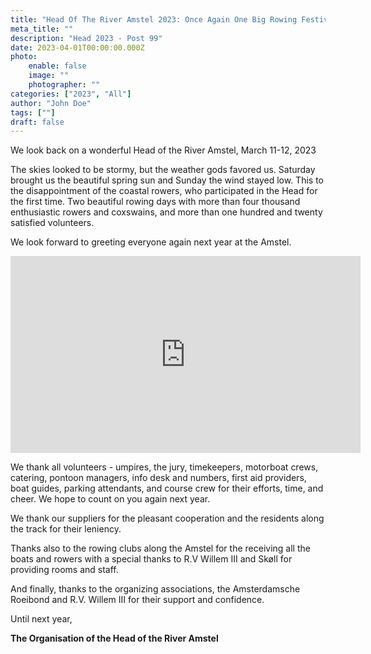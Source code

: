 ```yaml
---
title: "Head Of The River Amstel 2023: Once Again One Big Rowing Festival"
meta_title: ""
description: "Head 2023 - Post 99"
date: 2023-04-01T00:00:00.000Z
photo:
    enable: false
    image: ""
    photographer: ""
categories: ["2023", "All"]
author: "John Doe"
tags: [""]
draft: false
---
```

We look back on a wonderful Head of the River Amstel, March 11-12, 2023

The skies looked to be stormy, but the weather gods favored us. Saturday brought us the beautiful spring sun and Sunday the wind stayed low. This to the disappointment of the coastal rowers, who participated in the Head for the first time. Two beautiful rowing days with more than four thousand enthusiastic rowers and coxswains, and more than one hundred and twenty satisfied volunteers.

We look forward to greeting everyone again next year at the Amstel.

<iframe width="560" height="315" src="https://www.youtube-nocookie.com/embed/fuiWOfwAwmw" title="YouTube video player" frameborder="0" allow="accelerometer; autoplay; clipboard-write; encrypted-media; gyroscope; picture-in-picture; web-share" allowfullscreen></iframe>

We thank all volunteers - umpires, the jury, timekeepers, motorboat crews, catering, pontoon managers, info desk and numbers, first aid providers, boat guides, parking attendants, and course crew for their efforts, time, and cheer. We hope to count on you again next year.

We thank our suppliers for the pleasant cooperation and the residents along the track for their leniency.

Thanks also to the rowing clubs along the Amstel for the receiving all the boats and rowers with a special thanks to R.V Willem III and Skøll for providing rooms and staff.

And finally, thanks to the organizing associations, the Amsterdamsche Roeibond and R.V. Willem III for their support and confidence.


Until next year,

**The Organisation of the Head of the River Amstel**

 